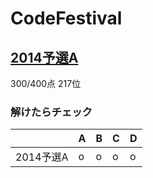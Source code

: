 # CodeFestival

## [2014予選A](http://code-festival-2014-quala.contest.atcoder.jp/)
300/400点 217位

### 解けたらチェック

|        |A|B|C|D|
|--------|-|-|-|-|
|2014予選A|o|o|o|o|
